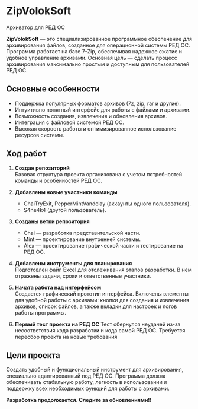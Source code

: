 # ZipVolokSoft

Архиватор для РЕД ОС

**ZipVolokSoft** — это специализированное программное обеспечение для архивирования файлов,
созданное для операционной системы РЕД ОС. Программа работает на базе 7-Zip, обеспечивая надежное сжатие и удобное управление архивами.
Основная цель — сделать процесс архивирования максимально простым и доступным для пользователей РЕД ОС.

## Основные особенности

- Поддержка популярных форматов архивов (7z, zip, rar и другие).
- Интуитивно понятный интерфейс для работы с файлами и архивами.
- Возможность создания, извлечения и обновления архивов.
- Интеграция с файловой системой РЕД ОС.
- Высокая скорость работы и оптимизированное использование ресурсов системы.

## Ход работ

1. **Создан репозиторий**  
   Базовая структура проекта организована с учетом потребностей команды и особенностей РЕД ОС.

2. **Добавлены новые участники команды**

   - ChaiTryExit, PepperMintVandelay (аккаунты одного пользователя).
   - S4ne4k4 (другой пользователь).

3. **Созданы ветки репозитория**

   - Chai — разработка представительской части.
   - Mint — проектирование внутренней системы.
   - Alex — проектирование графической части и тестирование на РЕД ОС.

4. **Добавлены инструменты для планирования**  
   Подготовлен файл Excel для отслеживания этапов разработки. В нем отражены задачи, сроки и ответственные участники.

5. **Начата работа над интерфейсом**  
   Создается графический прототип интерфейса. Включены элементы для удобной работы с архивами:
   кнопки для создания и извлечения архивов, список файлов, а также вкладки для настроек и логов работы программы.

6. **Первый тест проекта на РЕД ОС**
   Тест обернулся неудачей из-за несоответствия кода разработки и кода самой РЕД ОС. Требуется пересбор проекта на новые требования

## Цели проекта

Создать удобный и функциональный инструмент для архивирования, специально адаптированный под РЕД ОС.
Программа должна обеспечивать стабильную работу, легкость в использовании и поддержку всех необходимых функций для работы с архивами.

**Разработка продолжается. Следите за обновлениями!!**
